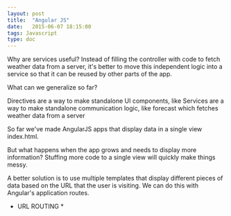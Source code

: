```yaml
---
layout: post
title:  "Angular JS"
date:   2015-06-07 18:15:00
tags: Javascript
type: doc
---
```


Why are services useful? Instead of filling the controller with code to fetch weather data from a server, it's better to move this independent logic into a service so that it can be reused by other parts of the app.

What can we generalize so far?

Directives are a way to make standalone UI components, like <app-info>
Services are a way to make standalone communication logic, like forecast which fetches weather data from a server

So far we've made AngularJS apps that display data in a single view index.html.

But what happens when the app grows and needs to display more information? Stuffing more code to a single view will quickly make things messy.

A better solution is to use multiple templates that display different pieces of data based on the URL that the user is visiting. We can do this with Angular's application routes.

* URL ROUTING *


